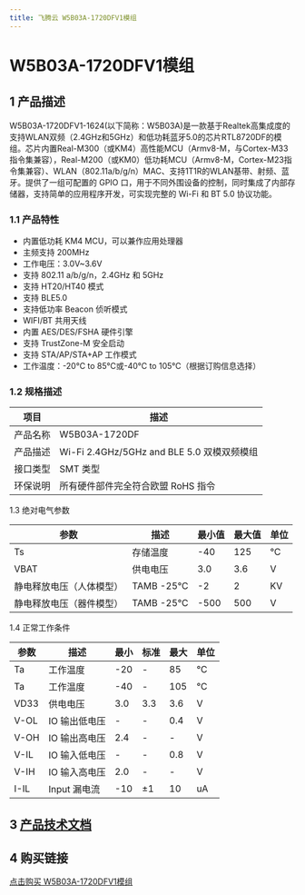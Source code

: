 ```yaml
---
title: 飞腾云 W5B03A-1720DFV1模组 
---
```

# W5B03A-1720DFV1模组 

## 1 产品描述
W5B03A-1720DFV1-1624(以下简称：W5B03A)是一款基于Realtek高集成度的支持WLAN双频（2.4GHz和5GHz）和低功耗蓝牙5.0的芯片RTL8720DF的模组。芯片内置Real-M300（或KM4）高性能MCU（Armv8-M，与Cortex-M33指令集兼容），Real-M200（或KM0）低功耗MCU（Armv8-M，Cortex-M23指令集兼容）、WLAN（802.11a/b/g/n）MAC、支持1T1R的WLAN基带、射频、蓝牙。提供了一组可配置的 GPIO 口，用于不同外围设备的控制，同时集成了内部存储器，支持简单的应用程序开发，可实现完整的 Wi-Fi 和 BT 5.0 协议功能。

### 1.1 产品特性

- 内置低功耗 KM4 MCU，可以兼作应用处理器
- 主频支持 200MHz
- 工作电压：3.0V~3.6V
- 支持 802.11 a/b/g/n，2.4GHz 和 5GHz
- 支持 HT20/HT40 模式
- 支持 BLE5.0
- 支持低功率 Beacon 侦听模式
- WIFI/BT 共用天线
- 内置 AES/DES/FSHA 硬件引擎
- 支持 TrustZone-M 安全启动
- 支持 STA/AP/STA+AP 工作模式
- 工作温度：-20℃ to 85℃或-40℃ to 105℃（根据订购信息选择）


### 1.2 规格描述

| 项目 | 描述 |
| --- | --- |
| 产品名称 | W5B03A-1720DF |
| 产品描述 | Wi-Fi 2.4GHz/5GHz and BLE 5.0 双模双频模组 |
| 接口类型 | SMT 类型 |
| 环保说明 | 所有硬件部件完全符合欧盟 RoHS 指令 |

1.3 绝对电气参数

| 参数 | 描述 | 最小值 | 最大值 | 单位 |
| --- | --- | --- | --- | --- |
| Ts | 存储温度 | -40 | 125 | ℃ |
| VBAT | 供电电压 | 3.0 | 3.6 | V |
| 静电释放电压（人体模型） | TAMB -25℃ | -2 | 2 | KV |
| 静电释放电压（器件模型） | TAMB -25℃ | -500 | 500 | V |

1.4 正常工作条件

| 参数 | 描述  | 最小 |  标准 |  最大 |  单位 |
| --- | --- | --- | --- | --- | --- |
| Ta | 工作温度 | -20 | - | 85 | ℃ |
| Ta | 工作温度 | -40 | - | 105 | ℃ |
| VD33 | 供电电压 | 3.0 | 3.3 | 3.6 | V |
| V-OL | IO 输出低电压 | - | - | 0.4 | V |
| V-OH | IO 输出高电压 | 2.4 | - | - | V |
| V-IL | IO 输入低电压 | - | - | 0.8 | V |
| V-IH | IO 输入高电压 | 2.0 | - | - | V |
| I-IL | Input 漏电流 | -10 | ±1 | 10 | uA |

<!-- ## 1 产品概述

<p style="text-indent:2em;">
W5B03A-1720DFV1是一款高度集成的单片机低功耗双频带（2.4 GHz和5 GHz）无线局域网（WLAN）和蓝牙低能耗（BLE 5.0）通信控制器。它由一个被称为Real-M300（Armv8-M，或KM4的高性能MCU，兼容Rortex-M33指令集）组成之后和一个低功率单片机（ortex-M23指令集兼容），称为RealM200（或KM0之后）、WLAN（802.11 a/b/g/n）MAC、一个具有1T1R能力的WLAN基带、RF、蓝牙和外设。
</p>
同时还提供了高速连接接口、SDIO接口和USB接口。还有音频编解码器，键扫描和触摸键集成到这个IC。此外，灵活的设计还可以将GPIO根据应用程序配置为不同的功能。
<p style="text-indent:2em;">
W5B03A-1720DFV1还为物联网（物联网）Wi-Fi协议功能和应用程序集成了存储器（ROM/SRAM/PSRAM）。客户支持用户友好型开发套件（SDK和HDK）来开发物联网应用程序。
</p>
KM4 MCU是一个32位的核心，提供了系统增强，如低功耗、增强的调试特性、浮点计算、DSP指令和高水平的支持块集成。KM4单片机包含了一个3级管道。
<p style="text-indent:2em;">
KM0协处理器是一种节能、易于使用的32位核心，它与KM4核心的代码和工具兼容。KM0协处理器提供了高达20MHz的性能，带有一个简单的指令集和减少的代码大小。
</p>

## 2 系统架构

![](/assets/images/8720DF/kappframework-LiXlSP.png)
<p style="text-indent:2em;">
在W5B03A-1720DFV1中，主系统由32位多层AXI总线矩阵组成，它互连所有的主线和从线。总线矩阵提供从主到从属的访问，即使多个高速外设同时工作，也能实现并行访问和高效操作。
</p>
多层AXI总线矩阵以一种灵活的方式将CPU总线和其他总线主线连接到外围设备，通过允许不同的总线主线同时访问矩阵的不同从线端口上的外围设备来优化性能。
<p style="text-indent:2em;">
APB外设通过来自多层AXI总线矩阵的AXI总线端口的APB总线连接到AXI总线矩阵。这可以减少CPU和DMA控制器之间的冲突，也允许异步桥上的外设具有不跟踪系统时钟的固定时钟。
</p> -->

##  3 [产品技术文档](../../services_support/8720df/W5B03A-1720DFV1_datasheet.md)

<!-- ##  3 模组介绍
[点击进入查看W5B03A-1720DFV1模组介绍](../../services_support/8720df/W5B03A-1720DFV1_datasheet.md)

## 4 产品技术文档
[点击进入W5B03A-1720DFV1模组规格书](../../download/8720df/8720df_datasheet.md) -->

<!-- 换行使用<br> -->
##  4 购买链接
[点击购买 W5B03A-1720DFV1模组](../../buy_sample/model.md#rtl8720df)